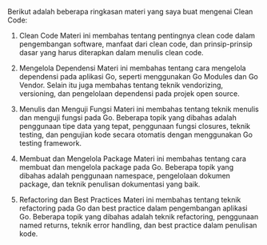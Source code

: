  Berikut adalah beberapa ringkasan materi yang saya buat mengenai Clean Code:

1. Clean Code
Materi ini membahas tentang pentingnya clean code dalam pengembangan software, manfaat dari clean code, dan prinsip-prinsip dasar yang harus diterapkan dalam menulis clean code.

2. Mengelola Dependensi
Materi ini membahas tentang cara mengelola dependensi pada aplikasi Go, seperti menggunakan Go Modules dan Go Vendor. Selain itu juga membahas tentang teknik vendorizing, versioning, dan pengelolaan dependensi pada projek open source.

3. Menulis dan Menguji Fungsi
Materi ini membahas tentang teknik menulis dan menguji fungsi pada Go. Beberapa topik yang dibahas adalah penggunaan tipe data yang tepat, penggunaan fungsi closures, teknik testing, dan pengujian kode secara otomatis dengan menggunakan Go testing framework.

4. Membuat dan Mengelola Package
Materi ini membahas tentang cara membuat dan mengelola package pada Go. Beberapa topik yang dibahas adalah penggunaan namespace, pengelolaan dokumen package, dan teknik penulisan dokumentasi yang baik.

5. Refactoring dan Best Practices
Materi ini membahas tentang teknik refactoring pada Go dan best practice dalam pengembangan aplikasi Go. Beberapa topik yang dibahas adalah teknik refactoring, penggunaan named returns, teknik error handling, dan best practice dalam penulisan kode.